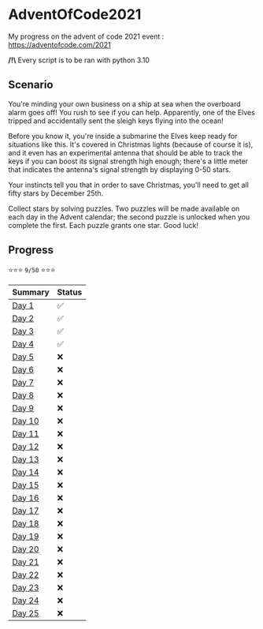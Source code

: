 # AdventOfCode2021
My progress on the advent of code 2021 event : https://adventofcode.com/2021

**/!\\** Every script is to be ran with python 3.10


## Scenario
You're minding your own business on a ship at sea when the overboard alarm goes off! You rush to see if you can help. Apparently, one of the Elves tripped and accidentally sent the sleigh keys flying into the ocean!

Before you know it, you're inside a submarine the Elves keep ready for situations like this. It's covered in Christmas lights (because of course it is), and it even has an experimental antenna that should be able to track the keys if you can boost its signal strength high enough; there's a little meter that indicates the antenna's signal strength by displaying 0-50 stars.

Your instincts tell you that in order to save Christmas, you'll need to get all fifty stars by December 25th.

Collect stars by solving puzzles. Two puzzles will be made available on each day in the Advent calendar; the second puzzle is unlocked when you complete the first. Each puzzle grants one star. Good luck!

## Progress

⭐⭐⭐ `9/50` ⭐⭐⭐

|      Summary      | Status |
|-------------------|------|
|  [Day 1](day1/)   |  ✅  |
|  [Day 2](day2/)   |  ✅  |
|  [Day 3](day3/)   |  ✅  |
|  [Day 4](day4/)   |  ✅  |
|  [Day 5](day5/)   |  ❌  |
|  [Day 6](day6/)   |  ❌  |
|  [Day 7](day7/)   |  ❌  |
|  [Day 8](day8/)   |  ❌  |
|  [Day 9](day9/)   |  ❌  |
| [Day 10](day10/)  |  ❌  |
| [Day 11](day11/)  |  ❌  |
| [Day 12](day12/)  |  ❌  |
| [Day 13](day13/)  |  ❌  |
| [Day 14](day14/)  |  ❌  |
| [Day 15](day15/)  |  ❌  |
| [Day 16](day16/)  |  ❌  |
| [Day 17](day17/)  |  ❌  |
| [Day 18](day18/)  |  ❌  |
| [Day 19](day19/)  |  ❌  |
| [Day 20](day20/)  |  ❌  |
| [Day 21](day21/)  |  ❌  |
| [Day 22](day22/)  |  ❌  |
| [Day 23](day23/)  |  ❌  |
| [Day 24](day24/)  |  ❌  |
| [Day 25](day25/)  |  ❌  |
